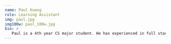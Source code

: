 ```yaml
---
name: Paul Kuang
role: Learning Assistant
img: paul.jpg
img100w: paul_100w.jpg
bio: >
   Paul is a 4th year CS major student. He has experienced in full stack web development and mobile application, he is interested in learning mix reality right now. Outside of his studies, Paul enjoys playing video games and practice cello.
---
```

